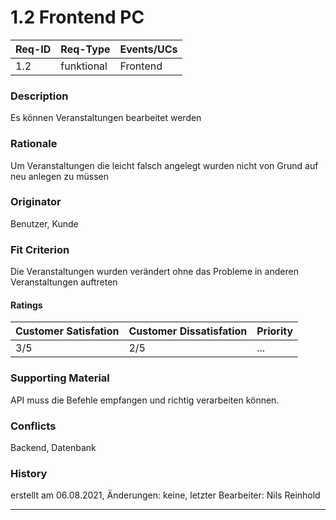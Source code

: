 # 1.2 Frontend PC

| Req-ID | Req-Type | Events/UCs |
|--------|----------|------------|
| 1.2    |funktional| Frontend   |

### Description
Es können Veranstaltungen bearbeitet werden

### Rationale
Um Veranstaltungen die leicht falsch angelegt wurden nicht von Grund auf neu anlegen zu müssen

### Originator
Benutzer, Kunde

### Fit Criterion
Die Veranstaltungen wurden verändert ohne das Probleme in anderen Veranstaltungen auftreten

#### Ratings
| Customer Satisfation | Customer Dissatisfation | Priority |
|----------------------|-------------------------|----------|
| 3/5                  | 2/5                     | ...      |

### Supporting Material
API muss die Befehle empfangen und richtig verarbeiten können.

### Conflicts
Backend, Datenbank

### History
erstellt am 06.08.2021, Änderungen: keine, letzter Bearbeiter: Nils Reinhold

---
